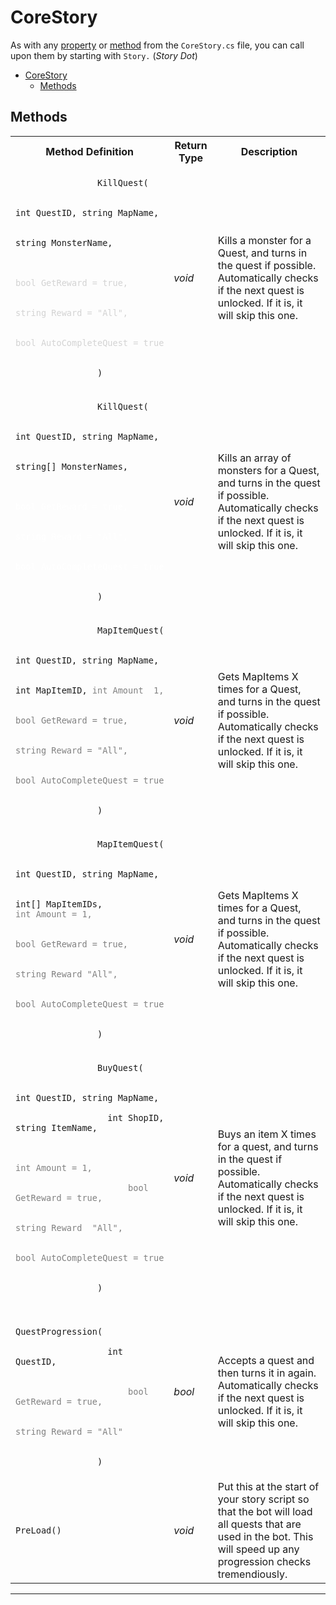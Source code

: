 
# CoreStory

As with any [property](#properties) or [method](#methods) from the `CoreStory.cs` file, you can call upon them by starting with `Story.` (*Story Dot*)

- [CoreStory](#corestory)
  - [Methods](#methods)

## Methods

<table style="width:100%">
    <tr>
        <th style="width:25%">Method Definition</th>
        <th>Return Type</th>
        <th>Description</th>
    </tr>
    <tr>
        <td>
            <code>
                KillQuest(<br>
                &emsp;&emsp;int&nbsp;QuestID, string&nbsp;MapName,<br>
                &emsp;&emsp;string&nbsp;MonsterName,<br>
                <span style="color:lightgray">
                    &emsp;&emsp;bool&nbsp;GetReward&nbsp;=&nbsp;true,<br>
                    &emsp;&emsp;string&nbsp;Reward&nbsp;=&nbsp;"All",<br>
                    &emsp;&emsp;bool&nbsp;AutoCompleteQuest&nbsp;=&nbsp;true<br>
                </span>
                )
            </code>
        </td>
        <td><i>void</i></td>
        <td>
            Kills a monster for a Quest, and turns in the quest if possible. 
            Automatically checks if the next quest is unlocked. If it is, it will skip this one.
        </td>
    </tr>
    <tr>
        <td>
            <code>
                KillQuest(<br>
                &emsp;&emsp;int&nbsp;QuestID, string&nbsp;MapName,<br>
                &emsp;&emsp;string[]&nbsp;MonsterNames,<br>
                <span style="color:white">
                    &emsp;&emsp;bool&nbsp;GetReward&nbsp;=&nbsp;true,<br>
                    &emsp;&emsp;string&nbsp;Reward&nbsp;=&nbsp;"All",<br>
                    &emsp;&emsp;bool&nbsp;AutoCompleteQuest&nbsp;=&nbsp;true<br>
                </span>
                )
            </code>
        </td>
        <td><i>void</i></td>
        <td>
            Kills an array of monsters for a Quest, and turns in the quest if possible. 
            Automatically checks if the next quest is unlocked. If it is, it will skip this one.
        </td>
    </tr>
    <tr>
        <td>
            <code>
                MapItemQuest(<br>
                &emsp;&emsp;int&nbsp;QuestID, string&nbsp;MapName,<br>
                &emsp;&emsp;int&nbsp;MapItemID, <span style="color:gray">int&nbsp;Amount&nbsp&nbsp;1,<br>
                    &emsp;&emsp;bool&nbsp;GetReward&nbsp;=&nbsp;true,<br>
                    &emsp;&emsp;string&nbsp;Reward&nbsp;=&nbsp;"All",<br>
                    &emsp;&emsp;bool&nbsp;AutoCompleteQuest&nbsp;=&nbsp;true<br>
                </span>
                )
            </code>
        </td>
        <td><i>void</i></td>
        <td>
            Gets MapItems X times for a Quest, and turns in the quest if possible. 
            Automatically checks if the next quest is unlocked. If it is, it will skip this one.
        </td>
    </tr>
    <tr>
        <td>
            <code>
                MapItemQuest(<br>
                &emsp;&emsp;int&nbsp;QuestID, string&nbsp;MapName,<br>
                &emsp;&emsp;int[]&nbsp;MapItemIDs, <span style="color:gray">int&nbsp;Amount&nbsp;=&nbsp;1,<br>
                    &emsp;&emsp;bool&nbsp;GetReward&nbsp;=&nbsp;true,<br>
                    &emsp;&emsp;string&nbsp;Reward&nbsp;"All",<br>
                    &emsp;&emsp;bool&nbsp;AutoCompleteQuest&nbsp;=&nbsp;true<br>
                </span>
                )
            </code>
        </td>
        <td><i>void</i></td>
        <td>
            Gets MapItems X times for a Quest, and turns in the quest if possible. 
            Automatically checks if the next quest is unlocked. If it is, it will skip this one.
        </td>
    </tr>
    <tr>
        <td>
            <code>
                BuyQuest(<br>
                &emsp;&emsp;int&nbsp;QuestID, string&nbsp;MapName,<br>
                &emsp;&emsp;int&nbsp;ShopID, string&nbsp;ItemName,<br>
                <span style="color:gray">
                    &emsp;&emsp;int&nbsp;Amount&nbsp;=&nbsp;1,<br>
                    &emsp;&emsp;bool GetReward = true,<br>
                    &emsp;&emsp;string&nbsp;Reward&nbsp&nbsp;"All",<br>
                    &emsp;&emsp;bool&nbsp;AutoCompleteQuest&nbsp;=&nbsp;true<br>
                </span>
                )
            </code>
        </td>
        <td><i>void</i></td>
        <td>
            Buys an item X times for a quest, and turns in the quest if possible. 
            Automatically checks if the next quest is unlocked. If it is, it will skip this one.
        </td>
    </tr>
    <tr>
        <td>
            <code>
                QuestProgression(<br>
                &emsp;&emsp;int QuestID,<br>
                <span style="color:gray">
                    &emsp;&emsp;bool GetReward&nbsp;=&nbsp;true,<br>
                    &emsp;&emsp;string&nbsp;Reward&nbsp;=&nbsp;"All"<br>
                </span>
                )
            </code>
        </td>
        <td><i>bool</i></td>
        <td>
            Accepts a quest and then turns it in again.
            Automatically checks if the next quest is unlocked. If it is, it will skip this one.
        </td>
    </tr>
    <tr>
        <td>
            <code>PreLoad()</code>
        </td>
        <td><i>void</i></td>
        <td>
            Put this at the start of your story script so that the bot will load all quests that are used in the bot. 
            This will speed up any progression checks tremendiously.
        </td>
    </tr>
</table>

---------